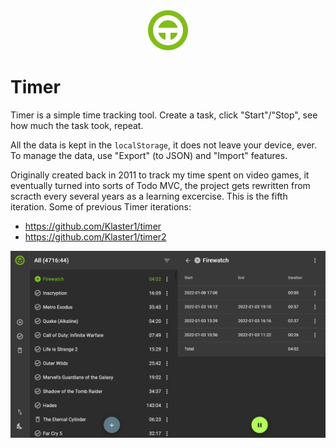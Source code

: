 <div align="center"><img src="src/assets/favicon.svg" with='64' height='64'></div>

# Timer

Timer is a simple time tracking tool. Create a task, click "Start"/"Stop", see how much the task took, repeat.

All the data is kept in the `localStorage`, it does not leave your device, ever. To manage the data, use "Export" (to JSON) and "Import" features.

Originally created back in 2011 to track my time spent on video games, it eventually turned into sorts of Todo MVC, the project gets rewritten from scracth every several years as a learning excercise. This is the fifth iteration. Some of previous Timer iterations:

- https://github.com/Klaster1/timer
- https://github.com/Klaster1/timer2

<a href="https://raw.githubusercontent.com/Klaster1/Klaster1/timer-5/master/screenshot.png"><img src="screenshot.png"></a>
